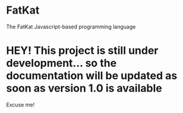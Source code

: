 # FatKat
The FatKat Javascript-based programming language
# HEY! This project is still under development... so the documentation will be updated as soon as version 1.0 is available
Excuse me!
